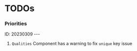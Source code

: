 # TODOs

### Priorities

ID: 20230309 ---

1. `Qualities` Component has a warning to fix `unique` key issue
